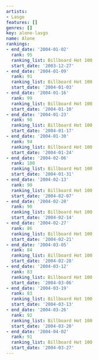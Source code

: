 ```yaml
---
artists:
- Lasgo
features: []
genres: []
key: alone-lasgo
name: Alone
rankings:
- end_date: '2004-01-02'
  rank: 95
  ranking_list: Billboard Hot 100
  start_date: '2003-12-27'
- end_date: '2004-01-09'
  rank: 91
  ranking_list: Billboard Hot 100
  start_date: '2004-01-03'
- end_date: '2004-01-16'
  rank: 99
  ranking_list: Billboard Hot 100
  start_date: '2004-01-10'
- end_date: '2004-01-23'
  rank: 98
  ranking_list: Billboard Hot 100
  start_date: '2004-01-17'
- end_date: '2004-01-30'
  rank: 94
  ranking_list: Billboard Hot 100
  start_date: '2004-01-24'
- end_date: '2004-02-06'
  rank: 100
  ranking_list: Billboard Hot 100
  start_date: '2004-01-31'
- end_date: '2004-02-13'
  rank: 90
  ranking_list: Billboard Hot 100
  start_date: '2004-02-07'
- end_date: '2004-02-20'
  rank: 90
  ranking_list: Billboard Hot 100
  start_date: '2004-02-14'
- end_date: '2004-02-27'
  rank: 86
  ranking_list: Billboard Hot 100
  start_date: '2004-02-21'
- end_date: '2004-03-05'
  rank: 84
  ranking_list: Billboard Hot 100
  start_date: '2004-02-28'
- end_date: '2004-03-12'
  rank: 83
  ranking_list: Billboard Hot 100
  start_date: '2004-03-06'
- end_date: '2004-03-19'
  rank: 83
  ranking_list: Billboard Hot 100
  start_date: '2004-03-13'
- end_date: '2004-03-26'
  rank: 92
  ranking_list: Billboard Hot 100
  start_date: '2004-03-20'
- end_date: '2004-04-02'
  rank: 91
  ranking_list: Billboard Hot 100
  start_date: '2004-03-27'
---
```


